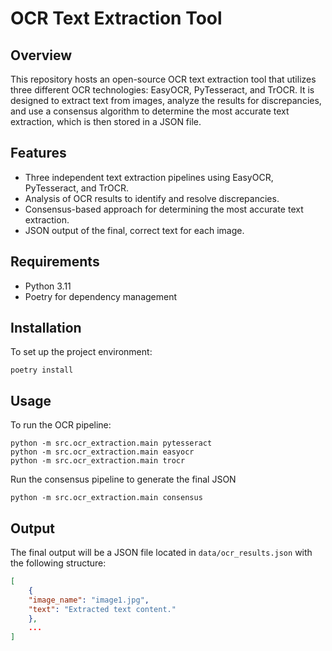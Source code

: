 # OCR Text Extraction Tool

## Overview

This repository hosts an open-source OCR text extraction tool that utilizes three different OCR technologies: EasyOCR, PyTesseract, and TrOCR. It is designed to extract text from images, analyze the results for discrepancies, and use a consensus algorithm to determine the most accurate text extraction, which is then stored in a JSON file.

## Features

- Three independent text extraction pipelines using EasyOCR, PyTesseract, and TrOCR.
- Analysis of OCR results to identify and resolve discrepancies.
- Consensus-based approach for determining the most accurate text extraction.
- JSON output of the final, correct text for each image.

## Requirements

- Python 3.11
- Poetry for dependency management

## Installation

To set up the project environment:

```
poetry install
```

## Usage

To run the OCR pipeline:

```
python -m src.ocr_extraction.main pytesseract
python -m src.ocr_extraction.main easyocr
python -m src.ocr_extraction.main trocr
```

Run the consensus pipeline to generate the final JSON
```
python -m src.ocr_extraction.main consensus
```

## Output

The final output will be a JSON file located in `data/ocr_results.json` with the following structure:

```json
[
    {
    "image_name": "image1.jpg",
    "text": "Extracted text content."
    },
    ...
]
```
